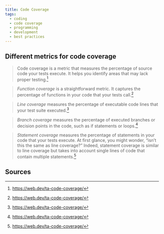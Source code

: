 ```yaml
---
title: Code Coverage
tags:
  - coding
  - code coverage
  - programming
  - development
  - best practices
---
```

## Different metrics for code coverage

> Code coverage is a metric that measures the percentage of source code your tests execute. It helps you identify areas that may lack proper testing.[^1]

> _Function coverage_ is a straightforward metric. It captures the percentage of functions in your code that your tests call.[^1]

> _Line coverage_ measures the percentage of executable code lines that your test suite executed.[^1]

> _Branch coverage_ measures the percentage of executed branches or decision points in the code, such as if statements or loops.[^1]

> _Statement coverage_ measures the percentage of statements in your code that your tests execute. At first glance, you might wonder, “isn’t this the same as line coverage?” Indeed, statement coverage is similar to line coverage but takes into account single lines of code that contain multiple statements.[^1]

## Sources

[^1]: https://web.dev/ta-code-coverage/